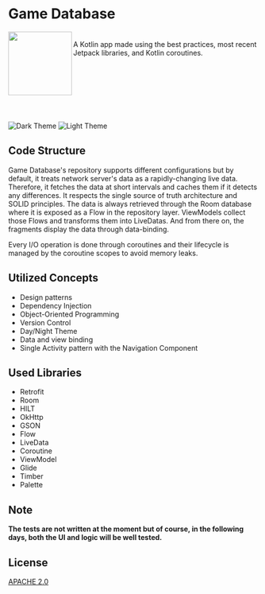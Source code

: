 # Game Database
<img align="left" width="128" height="128"  src="https://i.imgur.com/qkYd9tc.png" alt="">  

<br>
A Kotlin app made using the best practices, most recent Jetpack libraries, and Kotlin coroutines. 


<br><br><br><br><br><br>

![Dark Theme](https://i.imgur.com/8JG1fDt.png)
![Light Theme](https://i.imgur.com/2Bul95F.png)



## Code Structure

Game Database's repository supports different configurations but by default, it treats network server's data as a rapidly-changing live data. 
Therefore, it fetches the data at short intervals and caches them if it detects any differences. 
It respects the single source of truth architecture and SOLID principles. 
The data is always retrieved through the Room database where it is exposed as a Flow in the repository layer. 
ViewModels collect those Flows and transforms them into LiveDatas. And from there on, the fragments display the data through data-binding.

Every I/O operation is done through coroutines and their lifecycle is managed by the coroutine scopes to avoid memory leaks.



## Utilized Concepts

* Design patterns
* Dependency Injection
* Object-Oriented Programming
* Version Control
* Day/Night Theme
* Data and view binding
* Single Activity  pattern with the Navigation Component




## Used Libraries

* Retrofit
* Room
* HILT
* OkHttp
* GSON
* Flow
* LiveData
* Coroutine
* ViewModel
* Glide
* Timber
* Palette


## Note

**The tests are not written at the moment but of course, in the following days, both the UI and logic will be well tested.**




## License
[APACHE 2.0](https://apache.org/licenses/LICENSE-2.0)

